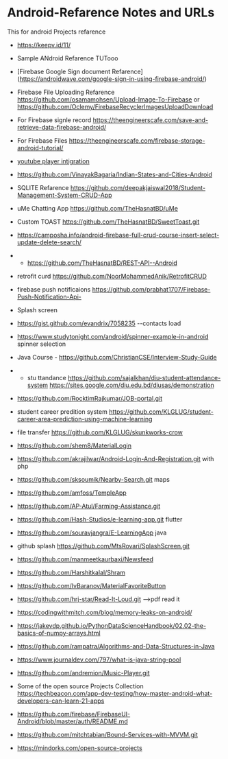 # Android-Refarence Notes and URLs
This for android Projects refarence 
* https://keepv.id/11/
* Sample ANdroid Refarence TUTooo
* [Firebase Google Sign document Refarence] (https://androidwave.com/google-sign-in-using-firebase-android/)
* Firebase File Uploading Refarence https://github.com/osamamohsen/Upload-Image-To-Firebase or https://github.com/Oclemy/FirebaseRecyclerImagesUploadDownload
* For Firebase signle record https://theengineerscafe.com/save-and-retrieve-data-firebase-android/
* For Firebase Files https://theengineerscafe.com/firebase-storage-android-tutorial/
* [youtube player intigration](https://www.sitepoint.com/using-the-youtube-api-to-embed-video-in-an-android-app/)
* https://github.com/VinayakBagaria/Indian-States-and-Cities-Android 
* SQLITE Refarence https://github.com/deepakjaiswal2018/Student-Management-System-CRUD-App
* uMe Chatting App https://github.com/TheHasnatBD/uMe
* Custom TOAST https://github.com/TheHasnatBD/SweetToast.git
* https://camposha.info/android-firebase-full-crud-course-insert-select-update-delete-search/ 
* * https://github.com/TheHasnatBD/REST-API--Android
* retrofit curd https://github.com/NoorMohammedAnik/RetrofitCRUD
* firebase push notificaions https://github.com/prabhat1707/Firebase-Push-Notification-Api-
* Splash screen 
* https://gist.github.com/evandrix/7058235 --contacts load
* https://www.studytonight.com/android/spinner-example-in-android spinner selection
* Java Course - https://github.com/ChristianCSE/Interview-Study-Guide
* * stu ttandance https://github.com/sajalkhan/diu-student-attendance-system https://sites.google.com/diu.edu.bd/diusas/demonstration
* https://github.com/RocktimRajkumar/JOB-portal.git
* student career predition system https://github.com/KLGLUG/student-career-area-prediction-using-machine-learning
* file transfer https://github.com/KLGLUG/skunkworks-crow 
* https://github.com/shem8/MaterialLogin
* https://github.com/akrajilwar/Android-Login-And-Registration.git with php
* https://github.com/sksoumik/Nearby-Search.git maps
* https://github.com/amfoss/TempleApp 
* https://github.com/AP-Atul/Farming-Assistance.git 
* https://github.com/Hash-Studios/e-learning-app.git flutter
* https://github.com/souravjangra/E-LearningApp java
* github splash https://github.com/MtsRovari/SplashScreen.git
* https://github.com/manmeetkaurbaxi/Newsfeed
* https://github.com/Harshitkalal/Shram
* https://github.com/IvBaranov/MaterialFavoriteButton
* https://github.com/hrj-star/Read-It-Loud.git -->pdf read it 
* https://codingwithmitch.com/blog/memory-leaks-on-android/

* https://jakevdp.github.io/PythonDataScienceHandbook/02.02-the-basics-of-numpy-arrays.html
* https://github.com/rampatra/Algorithms-and-Data-Structures-in-Java
* https://www.journaldev.com/797/what-is-java-string-pool
* https://github.com/andremion/Music-Player.git
* Some of the open source Projects Collection https://techbeacon.com/app-dev-testing/how-master-android-what-developers-can-learn-21-apps
* https://github.com/firebase/FirebaseUI-Android/blob/master/auth/README.md
* https://github.com/mitchtabian/Bound-Services-with-MVVM.git
* https://mindorks.com/open-source-projects
